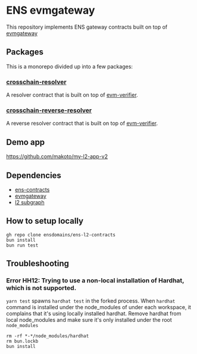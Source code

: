 # ENS evmgateway

This repository implements ENS gateway contracts built on top of [evmgateway](https://github.com/ensdomains/evmgateway)

## Packages

This is a monorepo divided up into a few packages:

### [crosschain-resolver](/crosschain-resolver/)

A resolver contract that is built on top of [evm-verifier](https://github.com/ensdomains/evmgateway/tree/main/evm-verifier).

### [crosschain-reverse-resolver](/crosschain-reverse-resolver/)

A reverse resolver contract that is built on top of [evm-verifier](https://github.com/ensdomains/evmgateway/tree/main/evm-verifier).


## Demo app

https://github.com/makoto/my-l2-app-v2

## Dependencies

- [ens-contracts](https://github.com/ensdomains/ens-contracts/tree/feature/crosschain-resolver-with-reverse-registrar)
- [evmgateway](https://github.com/ensdomains/evmgateway/pull/39)
- [l2 subgraph](https://github.com/makoto/ens-l2-delegatable-resolver-subgraph)

## How to setup locally

```
gh repo clone ensdomains/ens-l2-contracts
bun install
bun run test
```


## Troubleshooting

### Error HH12: Trying to use a non-local installation of Hardhat, which is not supported.

`yarn test` spawns `hardhat test` in the forked process. When `hardhat` command is installed under the node_modules of under each workspace, it complains that it's using locally installed hardhat. Remove hardhat from local node_modules and make sure it's only installed under the root `node_modules`

```
rm -rf *-*/node_modules/hardhat
rm bun.lockb
bun install
```